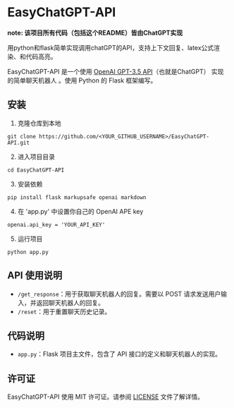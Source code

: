 # EasyChatGPT-API
**note: 该项目所有代码（包括这个README）皆由ChatGPT实现**

用python和flask简单实现调用chatGPT的API，支持上下文回复、latex公式渲染、和代码高亮。

EasyChatGPT-API 是一个使用 [OpenAI GPT-3.5 API](https://openai.com/)（也就是ChatGPT） 实现的简单聊天机器人 。使用 Python 的 Flask 框架编写。

## 安装

1.  克隆仓库到本地

`git clone https://github.com/<YOUR_GITHUB_USERNAME>/EasyChatGPT-API.git` 

2.  进入项目目录

`cd EasyChatGPT-API` 

3.  安装依赖

`pip install flask markupsafe openai markdown` 

4. 在 'app.py' 中设置你自己的 OpenAI APE key

`openai.api_key = 'YOUR_API_KEY'` 

5.  运行项目

`python app.py` 


## API 使用说明

-   `/get_response`：用于获取聊天机器人的回复。需要以 POST 请求发送用户输入，并返回聊天机器人的回复。
-   `/reset`：用于重置聊天历史记录。

## 代码说明

-   `app.py`：Flask 项目主文件，包含了 API 接口的定义和聊天机器人的实现。

## 许可证

EasyChatGPT-API 使用 MIT 许可证。请参阅 [LICENSE](https://chat.openai.com/chat/LICENSE) 文件了解详情。
